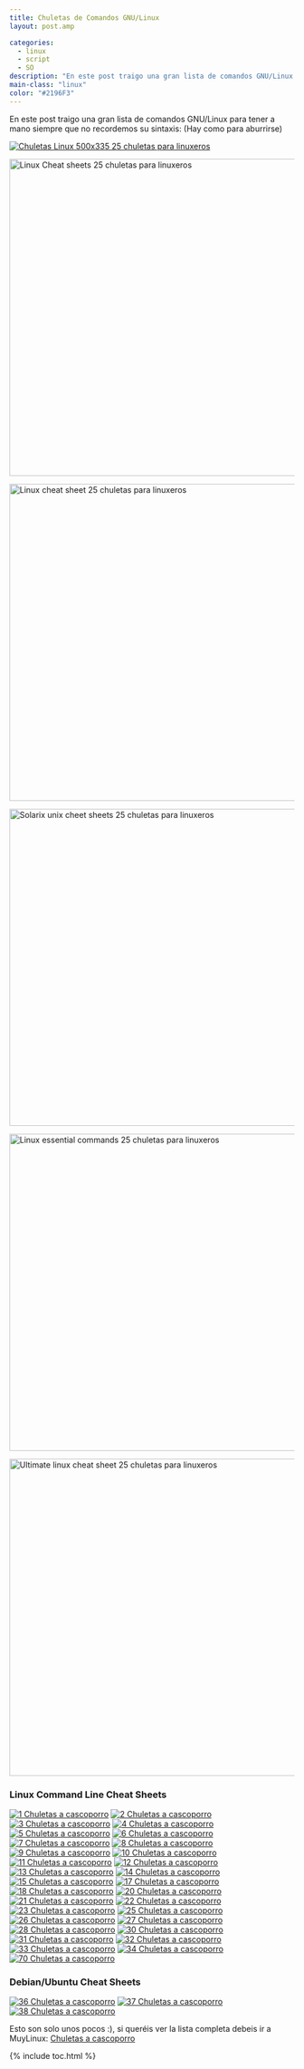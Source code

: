 ```yaml
---
title: Chuletas de Comandos GNU/Linux
layout: post.amp

categories:
  - linux
  - script
  - SO
description: "En este post traigo una gran lista de comandos GNU/Linux para tener a mano siempre que no recordemos su sintaxis: (Hay como para aburrirse)"
main-class: "linux"
color: "#2196F3"
---
```

En este post traigo una gran lista de comandos GNU/Linux para tener a mano siempre que no recordemos su sintaxis: (Hay como para aburrirse)


<!--ad-->

[<img  title="Chuletas Linux" src="http://www.muylinux.com/assets/img/2009/10/Chuletas-Linux-500x335.jpg" alt="Chuletas Linux 500x335 25 chuletas para linuxeros"  />][1]

<a href="http://files.fosswire.com/2007/08/fwunixref.pdf" target="_blank"><img class="aligncenter" style="width: 560px;" title="Linux Cheat Sheets" src="https://lh4.ggpht.com/_aVtbdMo1J34/SuF8zBeSIII/AAAAAAAACBk/KHhhymZj7LY/Linux-Cheat-sheets.png" alt="Linux Cheat sheets 25 chuletas para linuxeros" /></a>

<a href="http://www.digilife.be/quickreferences/QRC/The%20One%20Page%20Linux%20Manual.pdf" target="_blank"><img class="aligncenter" style="width: 560px;" title="Linux Cheat Sheets" src="https://lh3.ggpht.com/_aVtbdMo1J34/SuF9rZXMLtI/AAAAAAAACBw/0SciY4iDaM8/Linux-cheat-sheet.png" alt="Linux cheat sheet 25 chuletas para linuxeros" /></a>

<a href="http://www.rain.org/%7Emkummel/unix.html" target="_blank"><img class="aligncenter" style="width: 560px;" title="Unix Cheat Sheets" src="https://lh5.ggpht.com/_aVtbdMo1J34/SuF_Xub99yI/AAAAAAAACB4/sRCV9W6117o/Solarix-unix-cheet-sheets.png" alt="Solarix unix cheet sheets 25 chuletas para linuxeros" /></a>

<a href="http://www.unixguide.net/linux/linuxshortcuts.shtml" target="_blank"><img class="aligncenter" style="width: 560px;" title="Linux Shortcuts and Commands" src="https://lh4.ggpht.com/_aVtbdMo1J34/SuF_zgFYEAI/AAAAAAAACB8/21NeK1xc0fA/Linux-essential-commands.png" alt="Linux essential commands 25 chuletas para linuxeros" /></a>

<a href="http://www.tuxfiles.org/linuxhelp/linuxcommands.html" target="_blank"><img class="aligncenter" style="width: 560px;" title="Linux Cheat Sheets" src="https://lh4.ggpht.com/_aVtbdMo1J34/SuGAjso052I/AAAAAAAACCA/EzwoUoDstuE/Ultimate-linux-cheat-sheet.png" alt="Ultimate linux cheat sheet 25 chuletas para linuxeros" /></a></p>

### Linux Command Line Cheat Sheets

[![1 Chuletas a cascoporro][2]][3] [![2 Chuletas a cascoporro][4]][5] [![3 Chuletas a cascoporro][6]][7] [![4 Chuletas a cascoporro][8]][9] [![5 Chuletas a cascoporro][10]][11] [![6 Chuletas a cascoporro][12]][13] [![7 Chuletas a cascoporro][14]][15] [![8 Chuletas a cascoporro][16]][17] [![9 Chuletas a cascoporro][18]][19] [![10 Chuletas a cascoporro][20]][21] [![11 Chuletas a cascoporro][22]][23] [![12 Chuletas a cascoporro][24]][25] [![13 Chuletas a cascoporro][26]][27] [![14 Chuletas a cascoporro][28]][29] [![15 Chuletas a cascoporro][30]][31] [![17 Chuletas a cascoporro][32]][33] [![18 Chuletas a cascoporro][34]][35] [![20 Chuletas a cascoporro][36]][37] [![21 Chuletas a cascoporro][38]][39] [![22 Chuletas a cascoporro][40]][41] [![23 Chuletas a cascoporro][42]][43] [![25 Chuletas a cascoporro][44]][45] [![26 Chuletas a cascoporro][46]][47] [![27 Chuletas a cascoporro][48]][49] [![28 Chuletas a cascoporro][50]][51] [![30 Chuletas a cascoporro][52]][53] [![31 Chuletas a cascoporro][54]][55] [![32 Chuletas a cascoporro][56]][57] [![33 Chuletas a cascoporro][58]][59] [![34 Chuletas a cascoporro][60]][61] [![70 Chuletas a cascoporro][62]][63]

### Debian/Ubuntu Cheat Sheets

[![36 Chuletas a cascoporro][64]][65] [![37 Chuletas a cascoporro][66]][67] [![38 Chuletas a cascoporro][68]][69]

Esto son solo unos pocos :), si queréis ver la lista completa debeis ir a MuyLinux: [Chuletas a cascoporro][70]</p>



 [1]: http://www.muylinux.com/assets/img/2009/10/Chuletas-Linux.jpg
 [2]: http://www.scottklarr.com/media/cheatsheets/linux/1.jpg "Chuletas a cascoporro"
 [3]: http://columbia.edu/%7Ethl2102/linuxrefcard.pdf
 [4]: http://www.scottklarr.com/media/cheatsheets/linux/2.jpg "Chuletas a cascoporro"
 [5]: http://www.tuxfiles.org/linuxhelp/linuxcommands.html
 [6]: http://www.scottklarr.com/media/cheatsheets/linux/3.jpg "Chuletas a cascoporro"
 [7]: http://www.redhat.com/docs/manuals/linux/RHL-6.2-Manual/getting-started-guide/ch-doslinux.html
 [8]: http://www.scottklarr.com/media/cheatsheets/linux/4.jpg "Chuletas a cascoporro"
 [9]: http://theory.chem.umn.edu/%7Emayaan/command.html
 [10]: http://www.scottklarr.com/media/cheatsheets/linux/5.jpg "Chuletas a cascoporro"
 [11]: http://www.linuxhelp.net/guides/cheats/
 [12]: http://www.scottklarr.com/media/cheatsheets/linux/6.jpg "Chuletas a cascoporro"
 [13]: http://www.digilife.be/quickreferences/QRC/The%20One%20Page%20Linux%20Manual.pdf
 [14]: http://www.scottklarr.com/media/cheatsheets/linux/7.jpg "Chuletas a cascoporro"
 [15]: http://www.digilife.be/quickreferences/QRC/Linux%20Security%20Quick%20Reference%20Guide.pdf
 [16]: http://www.scottklarr.com/media/cheatsheets/linux/8.jpg "Chuletas a cascoporro"
 [17]: http://www.digilife.be/quickreferences/QRC/LINUX%20System%20Call%20Quick%20Reference.pdf
 [18]: http://www.scottklarr.com/media/cheatsheets/linux/9.jpg "Chuletas a cascoporro"
 [19]: http://www.digilife.be/quickreferences/QRC/LINUX%20Admin%20Quick%20Reference.pdf
 [20]: http://www.scottklarr.com/media/cheatsheets/linux/10.jpg "Chuletas a cascoporro"
 [21]: http://www.oreillynet.com/linux/cmd/
 [22]: http://www.scottklarr.com/media/cheatsheets/linux/11.jpg "Chuletas a cascoporro"
 [23]: http://wiki.typo3.org/index.php/Linux_cheat_sheet
 [24]: http://www.scottklarr.com/media/cheatsheets/linux/12.jpg "Chuletas a cascoporro"
 [25]: http://www.computerworld.com/action/article.do?command=viewArticleBasic&articleId=9030259
 [26]: http://www.scottklarr.com/media/cheatsheets/linux/13.jpg "Chuletas a cascoporro"
 [27]: http://danleff.net/downloads/linux/linux_quick_ref_card.pdf
 [28]: http://www.scottklarr.com/media/cheatsheets/linux/14.jpg "Chuletas a cascoporro"
 [29]: http://www.pixelbeat.org/cmdline.html
 [30]: http://www.scottklarr.com/media/cheatsheets/linux/15.jpg "Chuletas a cascoporro"
 [31]: http://www.gasmi.net/docs/tcp.html
 [32]: http://www.scottklarr.com/media/cheatsheets/linux/17.jpg "Chuletas a cascoporro"
 [33]: http://www.totse.com/en/technology/computer_technology/linuxcheatshee173936.html
 [34]: http://www.scottklarr.com/media/cheatsheets/linux/18.jpg "Chuletas a cascoporro"
 [35]: http://wiki.pentaho.org/display/%7Emlowery/Linux+Cheat+Sheet
 [36]: http://www.scottklarr.com/media/cheatsheets/linux/20.jpg "Chuletas a cascoporro"
 [37]: http://peterlombardo.wikidot.com/linux-cheat-sheet
 [38]: http://www.scottklarr.com/media/cheatsheets/linux/21.jpg "Chuletas a cascoporro"
 [39]: http://www.macdonald.egate.net/CompSci/linux.html
 [40]: http://www.scottklarr.com/media/cheatsheets/linux/22.jpg "Chuletas a cascoporro"
 [41]: http://www.plainblack.com/linux_cheat_sheet3
 [42]: http://www.scottklarr.com/media/cheatsheets/linux/23.jpg "Chuletas a cascoporro"
 [43]: http://mykde.net/CMS/index.php?option=com_content&task=view&id=13&Itemid=27
 [44]: http://www.scottklarr.com/media/cheatsheets/linux/25.jpg "Chuletas a cascoporro"
 [45]: http://www.ezlinuxadmin.com/?page_id=16
 [46]: http://www.scottklarr.com/media/cheatsheets/linux/26.jpg "Chuletas a cascoporro"
 [47]: http://ysgitdiary.blogspot.com/2007/09/linux-cheat-sheet.html
 [48]: http://www.scottklarr.com/media/cheatsheets/linux/27.jpg "Chuletas a cascoporro"
 [49]: http://www.voxforge.org/home/docs/linux-cheat-sheet
 [50]: http://www.scottklarr.com/media/cheatsheets/linux/28.jpg "Chuletas a cascoporro"
 [51]: http://www.xminc.com/linux/linuxcheatsheet.pdf
 [52]: http://www.scottklarr.com/media/cheatsheets/linux/30.jpg "Chuletas a cascoporro"
 [53]: http://invaleed.wordpress.com/2006/05/10/the-humble-linux-cheat-sheet/
 [54]: http://www.scottklarr.com/media/cheatsheets/linux/31.jpg "Chuletas a cascoporro"
 [55]: http://www.mikeoliveri.com/utils/shellcheatsheet.pdf
 [56]: http://www.scottklarr.com/media/cheatsheets/linux/32.jpg "Chuletas a cascoporro"
 [57]: http://www.asktheadmin.com/2007/06/ip-subnet-mask-quick-cheat-sheet.html
 [58]: http://www.scottklarr.com/media/cheatsheets/linux/33.jpg "Chuletas a cascoporro"
 [59]: http://www.localtech.us/cheat_sheet.htm
 [60]: http://www.scottklarr.com/media/cheatsheets/linux/34.jpg "Chuletas a cascoporro"
 [61]: http://martin.ankerl.com/2008/02/05/logical-volume-manager-cheatsheet/
 [62]: http://www.scottklarr.com/media/cheatsheets/linux/70.jpg "Chuletas a cascoporro"
 [63]: http://www.catonmat.net/blog/screen-terminal-emulator-cheat-sheet/
 [64]: http://www.scottklarr.com/media/cheatsheets/linux/36.jpg "Chuletas a cascoporro"
 [65]: http://www.soledadpenades.com/articles/ubuntu/ubuntu-linux-cheatsheet/
 [66]: http://www.scottklarr.com/media/cheatsheets/linux/37.jpg "Chuletas a cascoporro"
 [67]: http://people.debian.org/%7Edebacle/refcard/
 [68]: http://www.scottklarr.com/media/cheatsheets/linux/38.jpg "Chuletas a cascoporro"
 [69]: http://thesiblog.blogspot.com/2007/11/ubuntu-cheat-sheet-keyboard-shortcut.html
 [70]: http://www.muylinux.com/2009/12/17/chuletas-a-cascoporro/

{% include toc.html %}
